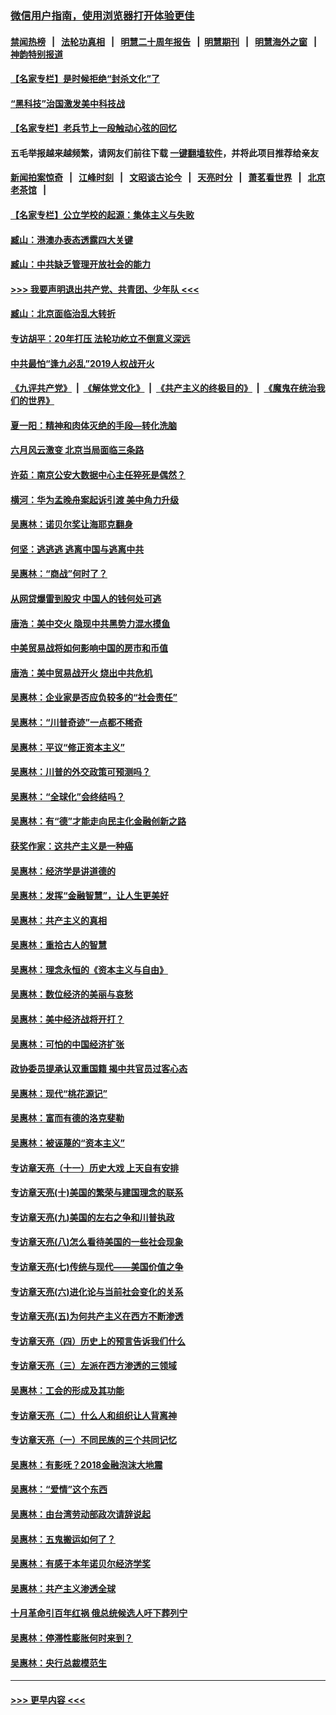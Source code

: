 ### [微信用户指南，使用浏览器打开体验更佳](https://github.com/gfw-breaker/banned-news1/blob/master/indexes/wechat-guide.md?t=0)
#### [禁闻热榜](热点新闻.md?t=0)  &nbsp;&nbsp;|&nbsp;&nbsp; [法轮功真相](https://github.com/gfw-breaker/truth/blob/master/README.md?t=0) &nbsp;&nbsp;|&nbsp;&nbsp; [明慧二十周年报告](https://github.com/gfw-breaker/mh-reports/blob/master/README.md?t=0) &nbsp;&nbsp;|&nbsp;&nbsp;[明慧期刊](https://github.com/gfw-breaker/mh-qikan) &nbsp;&nbsp;|&nbsp;&nbsp; [明慧海外之窗](https://github.com/gfw-breaker/mh-news/blob/master/README.md?t=0) &nbsp;&nbsp;|&nbsp;&nbsp; [神韵特别报道](https://github.com/gfw-breaker/mh-news/blob/master/shenyun.md?t=0)
#### [【名家专栏】是时候拒绝“封杀文化”了](../pages/nsc423/n11814093.md?t=02101855) 
#### [“黑科技”治国激发美中科技战](../pages/nsc423/n11638056.md?t=02101855) 
#### [【名家专栏】老兵节上一段触动心弦的回忆](../pages/nsc423/n11646016.md?t=02101855) 
#### 五毛举报越来越频繁，请网友们前往下载 [一键翻墙软件](https://github.com/gfw-breaker/ssr-accounts)，并将此项目推荐给亲友
#### [新闻拍案惊奇](https://github.com/gfw-breaker/banned-news1/blob/master/pages/link4.md) &nbsp;&nbsp;|&nbsp;&nbsp; [江峰时刻](https://github.com/gfw-breaker/banned-news1/blob/master/pages/link4.md) &nbsp;&nbsp;|&nbsp;&nbsp; [文昭谈古论今](https://github.com/gfw-breaker/banned-news1/blob/master/pages/link4.md) &nbsp;&nbsp;|&nbsp;&nbsp; [天亮时分](https://github.com/gfw-breaker/banned-news1/blob/master/pages/link4.md) &nbsp;&nbsp;|&nbsp;&nbsp; [萧茗看世界](https://github.com/gfw-breaker/banned-news1/blob/master/pages/link4.md) &nbsp;&nbsp;|&nbsp;&nbsp; [北京老茶馆](https://github.com/gfw-breaker/banned-news1/blob/master/pages/link4.md) &nbsp;&nbsp;|&nbsp;&nbsp; 
#### [【名家专栏】公立学校的起源：集体主义与失败](../pages/nsc423/n11601833.md?t=02101855) 
#### [臧山：港澳办表态透露四大关键](../pages/nsc423/n11421628.md?t=02101855) 
#### [臧山：中共缺乏管理开放社会的能力](../pages/nsc423/n11407457.md?t=02101855) 
#### [>>> 我要声明退出共产党、共青团、少年队 <<<](https://github.com/begood0513/goodnews/blob/master/quit/letter.md) 
#### [臧山：北京面临治乱大转折](../pages/nsc423/n11406895.md?t=02101855) 
#### [专访胡平：20年打压 法轮功屹立不倒意义深远](../pages/nsc423/n11398800.md?t=02101855) 
#### [中共最怕“逢九必乱”2019人权战开火](../pages/nsc423/n11385248.md?t=02101855) 
#### [《九评共产党》](https://github.com/begood0513/9ping.md/blob/master/README.md) &nbsp;|&nbsp; [《解体党文化》](../../../../jtdwh.md/blob/master/README.md)  &nbsp;|&nbsp; [《共产主义的终极目的》](../../../../gczydzjmd.md/blob/master/README.md) &nbsp;|&nbsp; [《魔鬼在统治我们的世界》](../../../../mgztzwmdsj.md/blob/master/README.md) 
#### [夏一阳：精神和肉体灭绝的手段—转化洗脑](../pages/nsc423/n11368250.md?t=02101855) 
#### [六月风云激变 北京当局面临三条路](../pages/nsc423/n11313668.md?t=02101855) 
#### [许茹：南京公安大数据中心主任猝死是偶然？](../pages/nsc423/n11064744.md?t=02101855) 
#### [横河：华为孟晚舟案起诉引渡 美中角力升级](../pages/nsc423/n11027230.md?t=02101855) 
#### [吴惠林：诺贝尔奖让海耶克翻身](../pages/nsc423/n10890049.md?t=02101855) 
#### [何坚：逃逃逃 逃离中国与逃离中共](../pages/nsc423/n10592891.md?t=02101855) 
#### [吴惠林：“商战”何时了？](../pages/nsc423/n10573558.md?t=02101855) 
#### [从网贷爆雷到股灾 中国人的钱何处可逃](../pages/nsc423/n10572800.md?t=02101855) 
#### [唐浩：美中交火 隐现中共黑势力混水摸鱼](../pages/nsc423/n10544040.md?t=02101855) 
#### [中美贸易战将如何影响中国的房市和币值](../pages/nsc423/n10543697.md?t=02101855) 
#### [唐浩：美中贸易战开火 烧出中共危机](../pages/nsc423/n10540126.md?t=02101855) 
#### [吴惠林：企业家是否应负较多的“社会责任”](../pages/nsc423/n10535022.md?t=02101855) 
#### [吴惠林：“川普奇迹”一点都不稀奇](../pages/nsc423/n10512808.md?t=02101855) 
#### [吴惠林：平议“修正资本主义”](../pages/nsc423/n10495724.md?t=02101855) 
#### [吴惠林：川普的外交政策可预测吗？](../pages/nsc423/n10462387.md?t=02101855) 
#### [吴惠林：“全球化”会终结吗？](../pages/nsc423/n10452838.md?t=02101855) 
#### [吴惠林：有“德”才能走向民主化金融创新之路](../pages/nsc423/n10432292.md?t=02101855) 
#### [获奖作家：这共产主义是一种癌](../pages/nsc423/n10431541.md?t=02101855) 
#### [吴惠林：经济学是讲道德的](../pages/nsc423/n10398014.md?t=02101855) 
#### [吴惠林：发挥“金融智慧”，让人生更美好](../pages/nsc423/n10375019.md?t=02101855) 
#### [吴惠林：共产主义的真相](../pages/nsc423/n10351394.md?t=02101855) 
#### [吴惠林：重拾古人的智慧](../pages/nsc423/n10337691.md?t=02101855) 
#### [吴惠林：理念永恒的《资本主义与自由》](../pages/nsc423/n10316274.md?t=02101855) 
#### [吴惠林：数位经济的美丽与哀愁](../pages/nsc423/n10292946.md?t=02101855) 
#### [吴惠林：美中经济战将开打？](../pages/nsc423/n10258825.md?t=02101855) 
#### [吴惠林：可怕的中国经济扩张](../pages/nsc423/n10219147.md?t=02101855) 
#### [政协委员提承认双重国籍 揭中共官员过客心态](../pages/nsc423/n10208809.md?t=02101855) 
#### [吴惠林：现代“桃花源记”](../pages/nsc423/n10185234.md?t=02101855) 
#### [吴惠林：富而有德的洛克斐勒](../pages/nsc423/n10142264.md?t=02101855) 
#### [吴惠林：被诬蔑的“资本主义”](../pages/nsc423/n10124816.md?t=02101855) 
#### [专访章天亮（十一）历史大戏 上天自有安排](../pages/nsc423/n10094905.md?t=02101855) 
#### [专访章天亮(十)美国的繁荣与建国理念的联系](../pages/nsc423/n10094899.md?t=02101855) 
#### [专访章天亮(九)美国的左右之争和川普执政](../pages/nsc423/n10094889.md?t=02101855) 
#### [专访章天亮(八)怎么看待美国的一些社会现象](../pages/nsc423/n10094857.md?t=02101855) 
#### [专访章天亮(七)传统与现代——美国价值之争](../pages/nsc423/n10093140.md?t=02101855) 
#### [专访章天亮(六)进化论与当前社会变化的关系](../pages/nsc423/n10092036.md?t=02101855) 
#### [专访章天亮(五)为何共产主义在西方不断渗透](../pages/nsc423/n10083620.md?t=02101855) 
#### [专访章天亮（四）历史上的预言告诉我们什么](../pages/nsc423/n10083606.md?t=02101855) 
#### [专访章天亮（三）左派在西方渗透的三领域](../pages/nsc423/n10081115.md?t=02101855) 
#### [吴惠林：工会的形成及其功能](../pages/nsc423/n10080633.md?t=02101855) 
#### [专访章天亮（二）什么人和组织让人背离神](../pages/nsc423/n10076637.md?t=02101855) 
#### [专访章天亮（一）不同民族的三个共同记忆](../pages/nsc423/n10074188.md?t=02101855) 
#### [吴惠林：有影呒？2018金融泡沫大地震](../pages/nsc423/n10040534.md?t=02101855) 
#### [吴惠林：“爱情”这个东西](../pages/nsc423/n10019423.md?t=02101855) 
#### [吴惠林：由台湾劳动部政次请辞说起](../pages/nsc423/n9979679.md?t=02101855) 
#### [吴惠林：五鬼搬运如何了？](../pages/nsc423/n9925338.md?t=02101855) 
#### [吴惠林：有感于本年诺贝尔经济学奖](../pages/nsc423/n9871883.md?t=02101855) 
#### [吴惠林：共产主义渗透全球](../pages/nsc423/n9812748.md?t=02101855) 
#### [十月革命引百年红祸 俄总统候选人吁下葬列宁](../pages/nsc423/n9810182.md?t=02101855) 
#### [吴惠林：停滞性膨胀何时来到？](../pages/nsc423/n9764136.md?t=02101855) 
#### [吴惠林：央行总裁模范生](../pages/nsc423/n9728134.md?t=02101855) 

----
#### [ >>> 更早内容 <<< ](../indexes/nsc423-earlier.md)
